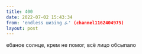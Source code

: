 ```yaml
---
title: 400
date: 2022-07-02 15:43:34
from: 'endless шизing ⍼' (channel1162404975)
layout: post
---
```


ебаное солнце, крем не помог, всё лицо обсыпало
